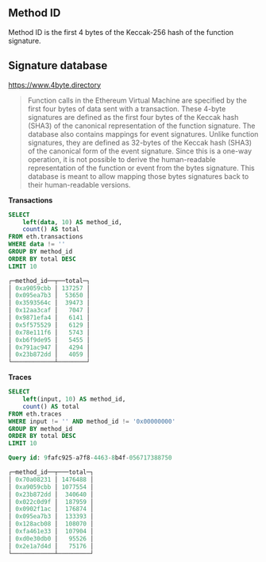## Method ID

Method ID is the first 4 bytes of the Keccak-256 hash of the function signature.

## Signature database

https://www.4byte.directory

> Function calls in the Ethereum Virtual Machine are specified by the first four bytes of data sent with a transaction. These 4-byte signatures are defined as the first four bytes of the Keccak hash (SHA3) of the canonical representation of the function signature. The database also contains mappings for event signatures. Unlike function signatures, they are defined as 32-bytes of the Keccak hash (SHA3) of the canonical form of the event signature. Since this is a one-way operation, it is not possible to derive the human-readable representation of the function or event from the bytes signature. This database is meant to allow mapping those bytes signatures back to their human-readable versions.

**Transactions**

```sql
SELECT
    left(data, 10) AS method_id,
    count() AS total
FROM eth.transactions
WHERE data != ''
GROUP BY method_id
ORDER BY total DESC
LIMIT 10

┌─method_id──┬──total─┐
│ 0xa9059cbb │ 137257 │
│ 0x095ea7b3 │  53650 │
│ 0x3593564c │  39473 │
│ 0x12aa3caf │   7047 │
│ 0x9871efa4 │   6141 │
│ 0x5f575529 │   6129 │
│ 0x78e111f6 │   5743 │
│ 0xb6f9de95 │   5455 │
│ 0x791ac947 │   4294 │
│ 0x23b872dd │   4059 │
└────────────┴────────┘
```

**Traces**

```sql
SELECT
    left(input, 10) AS method_id,
    count() AS total
FROM eth.traces
WHERE input != '' AND method_id != '0x00000000'
GROUP BY method_id
ORDER BY total DESC
LIMIT 10

Query id: 9fafc925-a7f8-4463-8b4f-056717388750

┌─method_id──┬───total─┐
│ 0x70a08231 │ 1476488 │
│ 0xa9059cbb │ 1077554 │
│ 0x23b872dd │  340640 │
│ 0x022c0d9f │  187959 │
│ 0x0902f1ac │  176874 │
│ 0x095ea7b3 │  133393 │
│ 0x128acb08 │  108070 │
│ 0xfa461e33 │  107904 │
│ 0xd0e30db0 │   95526 │
│ 0x2e1a7d4d │   75176 │
└────────────┴─────────┘
```